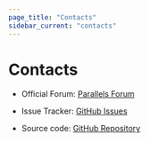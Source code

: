 ```yaml
---
page_title: "Contacts"
sidebar_current: "contacts"
---
```


# Contacts

- Official Forum: [Parallels Forum](http://forum.parallels.com/forumdisplay.php?737)

- Issue Tracker: [GitHub Issues](https://github.com/Parallels/vagrant-parallels/issues)

- Source code: [GitHub Repository](https://github.com/Parallels/vagrant-parallels)
